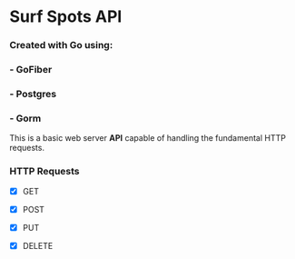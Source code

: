 # **Surf Spots API**
### Created with Go using:
### - GoFiber 
### - Postgres
### - Gorm

This is a basic web server **API** capable of handling the fundamental HTTP requests.

### **HTTP Requests**
- [x] GET
- [x] POST
- [x] PUT
- [x] DELETE


